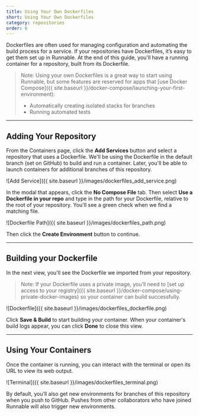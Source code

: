 ```yaml
---
title: Using Your Own Dockerfiles
short: Using Your Own Dockerfiles
category: repositories
order: 6
---
```


Dockerfiles are often used for managing configuration and automating the build process for a service. If your repositories have Dockerfiles, it’s easy to get them set up in Runnable. At the end of this guide, you'll have a running container for a repository, built from its Dockerfile.

> Note: Using your own Dockerfiles is a great way to start using Runnable, but some features are reserved for apps that [use Docker Compose]({{ site.baseurl }}/docker-compose/launching-your-first-environment):
>
> - Automatically creating isolated stacks for branches
> - Running automated tests

---

## Adding Your Repository

From the Containers page, click the **Add Services** button and select a repository that uses a Dockerfile. We'll be using the Dockerfile in the default branch (set on GitHub) to build and run a container. Later, you'll be able to launch containers for additional branches of this repository.

![Add Service]({{ site.baseurl }}/images/dockerfiles_add_service.png)

In the modal that appears, click the **No Compose File** tab. Then select **Use a Dockerfile in your repo** and type in the path for your Dockerfile, relative to the root of your repository. You'll see a green check when we find a matching file.

![Dockerfile Path]({{ site.baseurl }}/images/dockerfiles_path.png)

Then click the **Create Environment** button to continue.

---

## Building your Dockerfile

In the next view, you'll see the Dockerfile we imported from your repository.

> Note: If your Dockerfile uses a private image, you’ll need to [set up access to your registry]({{ site.baseurl }}/docker-compose/using-private-docker-images) so your container can build successfully.

![Dockerfile]({{ site.baseurl }}/images/dockerfiles_dockerfile.png)

Click **Save & Build** to start building your container. When your container's build logs appear, you can click **Done** to close this view.

---

## Using Your Containers

Once the container is running, you can interact with the terminal or open its URL to view its web output.

![Terminal]({{ site.baseurl }}/images/dockerfiles_terminal.png)

By default, you’ll also get new environments for branches of this repository when you push to GitHub. Pushes from other collaborators who have joined Runnable will also trigger new environments.
